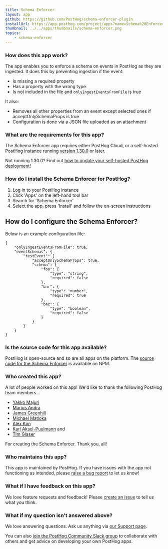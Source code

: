 ```yaml
---
title: Schema Enforcer
layout: app
github: https://github.com/PostHog/schema-enforcer-plugin
installUrl: https://app.posthog.com/project/apps?name=Schema%20Enforcer
thumbnail: ../../apps/thumbnails/schema-enforcer.png
topics:
    - schema-enforcer
---
```


### How does this app work?

The app enables you to enforce a schema on events in PostHog as they are ingested. It does this by preventing ingestion if the event:

-   Is missing a required property
-   Has a property with the wrong type
-   Is not included in the file and `onlyIngestEventsFromFile` is true

It also:

-   Removes all other properties from an event except selected ones if acceptOnlySchemaProps is true
-   Configuration is done via a JSON file uploaded as an attachment

### What are the requirements for this app?

The Schema Enforcer app requires either PostHog Cloud, or a self-hosted PostHog instance running [version 1.30.0](https://posthog.com/blog/the-posthog-array-1-30-0) or later.

Not running 1.30.0? Find out [how to update your self-hosted PostHog deployment](https://posthog.com/docs/self-host/configure/upgrading-posthog)!

### How do I install the Schema Enforcer for PostHog?

1. Log in to your PostHog instance
2. Click 'Apps' on the left-hand tool bar
3. Search for 'Schema Enforcer'
4. Select the app, press 'Install' and follow the on-screen instructions

## How do I configure the Schema Enforcer?

Below is an example configuration file:

```
{
    "onlyIngestEventsFromFile": true,
    "eventSchemas": {
        "testEvent": {
            "acceptOnlySchemaProps": true,
            "schema": {
                "foo": {
                    "type": "string",
                    "required": false
                },
                "bar": {
                    "type": "number",
                    "required": true
                },
                "baz": {
                    "type": "boolean",
                    "required": false
                }
            }
        }
    }
}
```

### Is the source code for this app available?

PostHog is open-source and so are all apps on the platform. The [source code for the Schema Enforcer](https://www.npmjs.com/package/@posthog/schema-enforcer-plugin) is available on NPM.

### Who created this app?

A lot of people worked on this app! We'd like to thank the following PostHog team members...

-   [Yakko Majuri](https://www.npmjs.com/~yakkomajuri)
-   [Marius Andra](https://www.npmjs.com/~mariusandra)
-   [James Greenhill](https://www.npmjs.com/~fuziontech)
-   [Michael Matloka](https://www.npmjs.com/~twixes)
-   [Alex Kim](https://www.npmjs.com/~alexkim205)
-   [Karl Aksel-Puulmann](https://www.npmjs.com/~macobo) and
-   [Tim Glaser](https://www.npmjs.com/~timgl)

For creating the Schema Enforcer. Thank you, all!

### Who maintains this app?

This app is maintained by PostHog. If you have issues with the app not functioning as intended, please [raise a bug report](https://github.com/PostHog/posthog/issues/new?assignees=&labels=bug&template=bug_report.md) to let us know!

### What if I have feedback on this app?

We love feature requests and feedback! Please [create an issue](https://github.com/PostHog/posthog/issues/new?assignees=&labels=enhancement%2C+feature&template=feature_request.md) to tell us what you think.

### What if my question isn't answered above?

We love answering questions. Ask us anything via [our Support page](/questions).

You can also [join the PostHog Community Slack group](/slack) to collaborate with others and get advice on developing your own PostHog apps.
